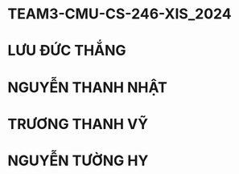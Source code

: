 # TEAM3-CMU-CS-246-XIS_2024
# LƯU ĐỨC THẮNG
# NGUYỄN THANH NHẬT
# TRƯƠNG THANH VỸ
# NGUYỄN TƯỜNG HY
